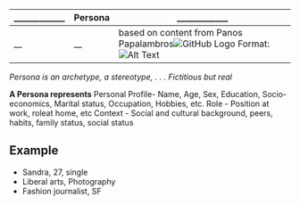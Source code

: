 ____________|   **Persona**  |____________
------------|----------------|------------
__|__|  based on content from Panos Papalambros![GitHub Logo](/images/logo.png) Format: ![Alt Text](url)


*Persona is an archetype, a stereotype, . . . Fictitious but real*


**A Persona represents**
Personal Profile- Name, Age, Sex, Education, Socio-economics, Marital status, Occupation, Hobbies, etc.
Role - Position at work, roleat home, etc
Context - Social and cultural background, peers, habits, family status, social status



## **Example** 
* Sandra, 27, single
* Liberal arts, Photography
* Fashion journalist, SF
